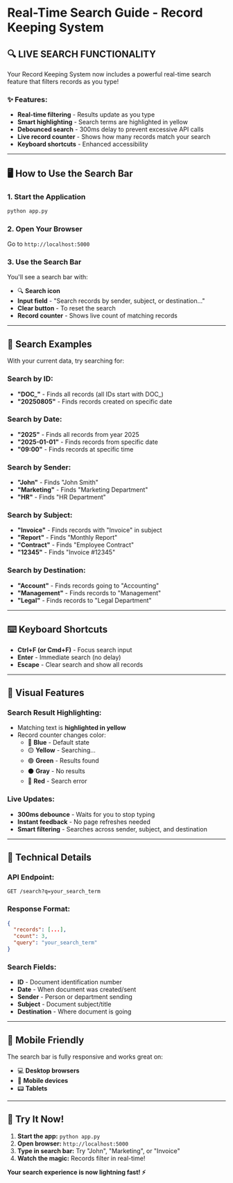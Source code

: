 # Real-Time Search Guide - Record Keeping System

## 🔍 **LIVE SEARCH FUNCTIONALITY**

Your Record Keeping System now includes a powerful real-time search feature that filters records as you type!

### ✨ **Features:**
- **Real-time filtering** - Results update as you type
- **Smart highlighting** - Search terms are highlighted in yellow
- **Debounced search** - 300ms delay to prevent excessive API calls
- **Live record counter** - Shows how many records match your search
- **Keyboard shortcuts** - Enhanced accessibility

---

## 🖥️ **How to Use the Search Bar**

### **1. Start the Application**
```cmd
python app.py
```

### **2. Open Your Browser**
Go to `http://localhost:5000`

### **3. Use the Search Bar**
You'll see a search bar with:
- 🔍 **Search icon**
- **Input field** - "Search records by sender, subject, or destination..."
- **Clear button** - To reset the search
- **Record counter** - Shows live count of matching records

---

## 🎯 **Search Examples**

With your current data, try searching for:

### **Search by ID:**
- **"DOC_"** - Finds all records (all IDs start with DOC_)
- **"20250805"** - Finds records created on specific date

### **Search by Date:**
- **"2025"** - Finds all records from year 2025
- **"2025-01-01"** - Finds records from specific date
- **"09:00"** - Finds records at specific time

### **Search by Sender:**
- **"John"** - Finds "John Smith"
- **"Marketing"** - Finds "Marketing Department"
- **"HR"** - Finds "HR Department"

### **Search by Subject:**
- **"Invoice"** - Finds records with "Invoice" in subject
- **"Report"** - Finds "Monthly Report"
- **"Contract"** - Finds "Employee Contract"
- **"12345"** - Finds "Invoice #12345"

### **Search by Destination:**
- **"Account"** - Finds records going to "Accounting"
- **"Management"** - Finds records to "Management"
- **"Legal"** - Finds records to "Legal Department"

---

## ⌨️ **Keyboard Shortcuts**

- **Ctrl+F (or Cmd+F)** - Focus search input
- **Enter** - Immediate search (no delay)
- **Escape** - Clear search and show all records

---

## 🎨 **Visual Features**

### **Search Result Highlighting:**
- Matching text is **highlighted in yellow**
- Record counter changes color:
  - 🔵 **Blue** - Default state
  - 🟡 **Yellow** - Searching...
  - 🟢 **Green** - Results found
  - ⚫ **Gray** - No results
  - 🔴 **Red** - Search error

### **Live Updates:**
- **300ms debounce** - Waits for you to stop typing
- **Instant feedback** - No page refreshes needed
- **Smart filtering** - Searches across sender, subject, and destination

---

## 🔧 **Technical Details**

### **API Endpoint:**
```
GET /search?q=your_search_term
```

### **Response Format:**
```json
{
  "records": [...],
  "count": 3,
  "query": "your_search_term"
}
```

### **Search Fields:**
- **ID** - Document identification number
- **Date** - When document was created/sent
- **Sender** - Person or department sending
- **Subject** - Document subject/title  
- **Destination** - Where document is going

---

## 📱 **Mobile Friendly**

The search bar is fully responsive and works great on:
- 💻 **Desktop browsers**
- 📱 **Mobile devices** 
- 📟 **Tablets**

---

## 🚀 **Try It Now!**

1. **Start the app:** `python app.py`
2. **Open browser:** `http://localhost:5000`
3. **Type in search bar:** Try "John", "Marketing", or "Invoice"
4. **Watch the magic:** Records filter in real-time!

**Your search experience is now lightning fast! ⚡**
